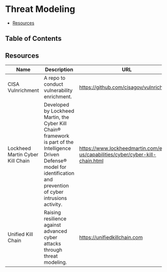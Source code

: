 # Threat Modeling

- [Resources](#resources)

## Table of Contents

## Resources

| Name | Description | URL |
| --- | --- | --- |
| CISA Vulnrichment | A repo to conduct vulnerability enrichment. | https://github.com/cisagov/vulnrichment |
| Lockheed Martin Cyber Kill Chain | Developed by Lockheed Martin, the Cyber Kill Chain® framework is part of the Intelligence Driven Defense® model for identification and prevention of cyber intrusions activity. | https://www.lockheedmartin.com/en-us/capabilities/cyber/cyber-kill-chain.html |
| Unified Kill Chain | Raising resilience against advanced cyber attacks through threat modeling. | https://unifiedkillchain.com |